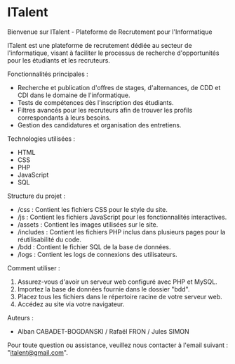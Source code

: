 # ITalent
Bienvenue sur ITalent - Plateforme de Recrutement pour l'Informatique

ITalent est une plateforme de recrutement dédiée au secteur de l'informatique, visant à faciliter le processus de recherche d'opportunités pour les étudiants et les recruteurs.

Fonctionnalités principales :
- Recherche et publication d'offres de stages, d'alternances, de CDD et CDI dans le domaine de l'informatique.
- Tests de compétences dès l'inscription des étudiants.
- Filtres avancés pour les recruteurs afin de trouver les profils correspondants à leurs besoins.
- Gestion des candidatures et organisation des entretiens.

Technologies utilisées :
- HTML
- CSS 
- PHP 
- JavaScript 
- SQL

Structure du projet :
- /css : Contient les fichiers CSS pour le style du site.
- /js : Contient les fichiers JavaScript pour les fonctionnalités interactives.
- /assets : Contient les images utilisées sur le site.
- /includes : Contient les fichiers PHP inclus dans plusieurs pages pour la réutilisabilité du code.
- /bdd : Contient le fichier SQL de la base de données.
- /logs : Contient les logs de connexions des utilisateurs.

Comment utiliser :
1. Assurez-vous d'avoir un serveur web configuré avec PHP et MySQL.
2. Importez la base de données fournie dans le dossier "bdd".
3. Placez tous les fichiers dans le répertoire racine de votre serveur web.
4. Accédez au site via votre navigateur.

Auteurs :
- Alban CABADET-BOGDANSKI / Rafaël FRON / Jules SIMON

Pour toute question ou assistance, veuillez nous contacter à l'email suivant : "italent@gmail.com".